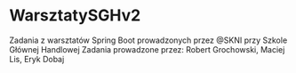 # WarsztatySGHv2

Zadania z warsztatów Spring Boot prowadzonych przez @SKNI przy Szkole Głównej Handlowej
Zadania prowadzone przez: Robert Grochowski, Maciej Lis, Eryk Dobaj
